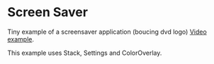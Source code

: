 # Screen Saver
Tiny example of a screensaver application (boucing dvd logo)
[Video example](https://www.youtube.com/watch?v=QOtuX0jL85Y).

This example uses Stack, Settings and ColorOverlay.
